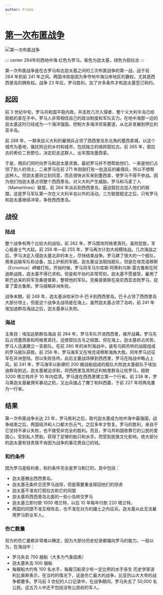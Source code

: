 ```yaml
---
author: Frank
---
```


# [第一次布匿战争](https://zh.wikipedia.org/wiki/%E7%AC%AC%E4%B8%80%E6%AC%A1%E5%B8%83%E5%8C%BF%E6%88%98%E4%BA%89)

![第一次布匿战争](/image/social/war/First_Punic_War_264_BC.png)

::: center
264年的西地中海 红色为罗马，紫色为迦太基，绿色为叙拉古
:::

第一次布匿战争是在古罗马和古迦太基之间的三次布匿战争的第一战，战于前 264 年到前 241 年之间。两国冲突是因为争夺地中海沿岸地区的霸权，尤其是西西里岛的拥有权。战争 23 年后，罗马胜利，加了许多条件才和迦太基签订和约。

## 起因

前 3 世纪中旬，罗马共和国平稳内政，并击败几次入侵者，整个义大利半岛已经稳稳的拿在手中。罗马人非常相信自己的政治制度和军队实力。在地中海那一边的迦太基这时已经成为一个海洋强国，控制大多海洋贸易要道，从北非发展到伊比利亚半岛。

前 288 年，一群来自义大利的雇佣兵占领了西西里岛东北角的墨西拿城，以这个城市为基地，骚扰附近的乡村和城市，包括独立的城邦叙拉古。前 265 年，叙拉古的希伦二世即位，决定赶走这群人，出军围攻墨西拿。

于是，佣兵们同时向罗马和迦太基求救。最初罗马并不想帮助他们，一来是他们占领了别人的领土，二来罗马在前 271 年刚刚打败一批造反的雇佣兵，所以不想帮这种人。但迦太基则立刻同意，而且很快派军来到墨西拿，使罗马不得不参战。因为他们怕迦太基占领整个西西里岛，对义大利产生威胁。罗马和马麦丁人（Mamertines）联盟，前 264 年派兵到西西里岛，逼迫叙拉古加入他们的联盟。这是罗马军队第一次在义大利半岛以外的活动。三方联盟稳定之后，只有罗马和迦太基继续冲突，争抢西西里岛。

## 战役

### 陆战

整个战争有两个比较大的战役。前 262 年，罗马围攻阿格里真托，虽败犹胜，军心振奋士气大起。前 256 年—前 255 年，罗马再次计划大规模陆战。几次海战之后，罗马决定入侵迦太基北非的本土，尽快结束战争。罗马建了很大的一个舰队，用来运输军队和设备，加上护航的军舰。迦太基设法阻挡舰队，但是在埃克诺穆斯（Ecnomus）岬被打败。开始时候，罗马将军马尔库斯·阿蒂利乌斯·雷古鲁斯在阿迪斯战胜，迦太基不得已求和。但是和平协约非常苛刻，迦太基不愿接受，雇用了斯巴达来的将军克桑提普斯，整顿他的军队。克桑提普斯在突尼西亚击败罗马，捉拿了雷古鲁斯。罗马侵略非洲失败。

战争末期，前 249 年，迦太基派哈米尔卡·巴卡到西西里岛。巴卡占领了西西里岛大部分领土，但是这个战争主战场是在海上。虽然迦太基占领了岛屿，前 241 年埃加迪群岛海战之后，迦太基承认失败。

### 海战

主条目：埃加达斯群岛海战
前 264 年，罗马军队开进西西里，揭开战幕。罗马先后占领墨西拿和阿格里真托，迫使叙拉古与之结盟。但在海上，迦太基却占优势。罗马人迅速建立一支舰队。在前 260 年的米列海战中，装有乌鸦吊桥的战舰组成的罗马舰队获胜。前 256 年，罗马海军又在埃克诺穆斯海角大胜。同年罗马远征军在非洲登陆，但以失败告终。此后主要战场移到西西里，罗马在陆战中略占上风。前 241 年，罗马海军以新建的 200 艘战船组成的舰队大败迦太基舰队于埃加迪群岛附近。迦太基被迫求和，将西西里及其附近利帕里群岛让给罗马，赔款 3200 塔兰特并于 10 年内偿清。罗马遂在西西里建立第一个行省。前 238 年，罗马乘迦太基雇佣军暴动之机，又出兵强占了撒丁和科西嘉，于前 227 年将两岛置为一行省。

## 结果

第一次布匿战争长达 23 年，罗马胜利之后，取代迦太基成为地中海中最强国。战争结束之后，两国经济和人口都大伤元气，之后多年才恢复。罗马的胜利，来自于它坚持不承认失败，也不接受非完全的胜利。而且，罗马共和国依靠它的公民的爱国心，受到私人赞助，获得了足够的船只和水手。而受到民族文化影响，绝大部分的迦太基有钱贵族不肯因为战争的事花费自己的钱。

### 和约条件

因为罗马是胜利者，和约条件完全是罗马制订的，其中包括：

- 迦太基撤出西西里岛。
- 迦太基无条件交还罗马战俘，但是需要重金赎回他们的俘虏
- 迦太基不准攻打叙拉古和它的同盟
- 迦太基将西西里岛北面的一些小岛转交罗马
- 迦太基立即付款 1000 塔兰特，以后 10 年每年付款 220 塔兰特。
- 两国的同盟不准互相攻击，也不准在对方的疆土之内征兵。迦太基从此无法雇用罗马职业军人。

### 伤亡数量

双方的伤亡量都非常难以确定，因为大部分历史纪录都偏向罗马的能力。一般以为，在海战中：

- 罗马失去 700 艘船（大多为气象因素）
- 迦太基失去 500 艘船
- 每艘船大约有 100 名水手，每艘沉船至少有一定比例的水手丧生
  历史学家波利比奥斯表示，在当时的情况下，这是伤亡最大的战争，比亚历山大大帝的战争都要多。罗马前 3 世纪的人口记录中，在战争期间，罗马失去了 50,000 名公民。这五万人中还不包括没有公民权的军人。
